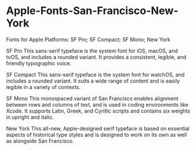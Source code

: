 # Apple-Fonts-San-Francisco-New-York
Fonts for Apple Platforms: SF Pro; SF Compact; SF Mono; New York

SF Pro
This sans-serif typeface is the system font for iOS, macOS, and tvOS, and includes a rounded variant. It provides a consistent, legible, and friendly typographic voice.

SF Compact
This sans-serif typeface is the system font for watchOS, and includes a rounded variant. It suits a wide range of content and is easily legible in a variety of contexts.

SF Mono
This monospaced variant of San Francisco enables alignment between rows and columns of text, and is used in coding environments like Xcode. It supports Latin, Greek, and Cyrillic scripts and contains six weights in upright and italic.

New York
This all-new, Apple-designed serif typeface is based on essential aspects of historical type styles and is designed to work on its own as well as alongside San Francisco.
